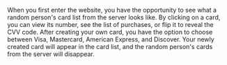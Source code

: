 When you first enter the website, you have the opportunity to see what a random person's card list from the server looks like. By clicking on a card, you can view its number, see the list of purchases, or flip it to reveal the CVV code. After creating your own card, you have the option to choose between Visa, Mastercard, American Express, and Discover. Your newly created card will appear in the card list, and the random person's cards from the server will disappear.
